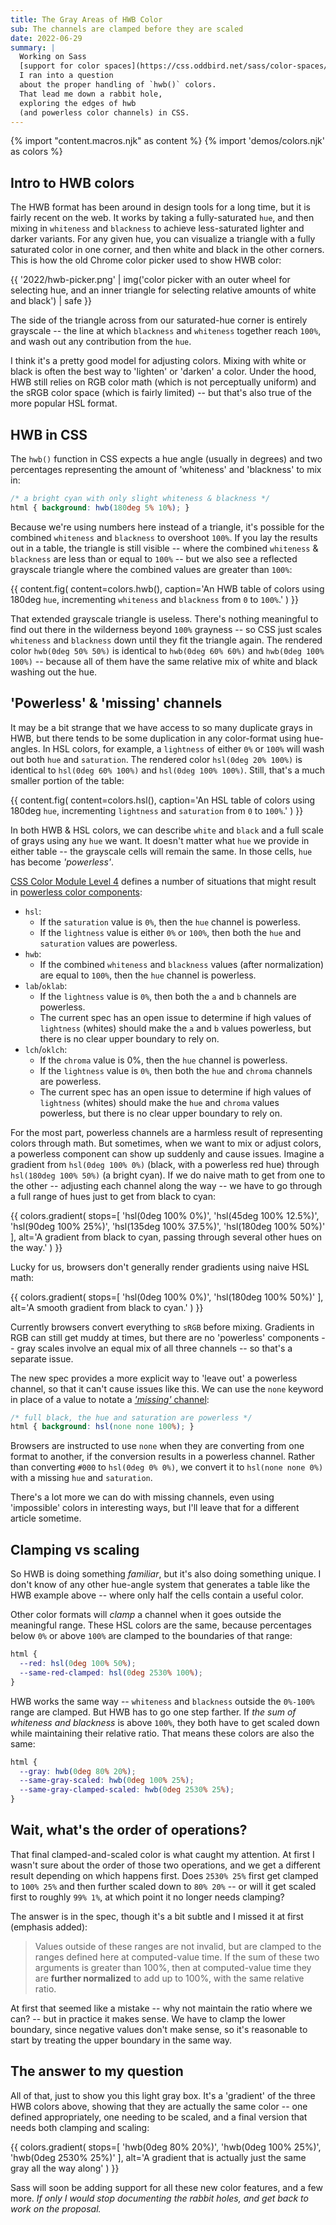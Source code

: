```yaml
---
title: The Gray Areas of HWB Color
sub: The channels are clamped before they are scaled
date: 2022-06-29
summary: |
  Working on Sass
  [support for color spaces](https://css.oddbird.net/sass/color-spaces/proposal/),
  I ran into a question
  about the proper handling of `hwb()` colors.
  That lead me down a rabbit hole,
  exploring the edges of hwb
  (and powerless color channels) in CSS.
---
```


{% import "content.macros.njk" as content %}
{% import 'demos/colors.njk' as colors %}

## Intro to HWB colors

The HWB format has been around in design tools
for a long time,
but it is fairly recent on the web.
It works by taking a fully-saturated `hue`,
and then mixing in `whiteness` and `blackness`
to achieve less-saturated
lighter and darker variants.
For any given hue,
you can visualize a triangle
with a fully saturated color in one corner,
and then white and black in the other corners.
This is how the old Chrome color picker
used to show HWB color:

{{ '2022/hwb-picker.png' | img('color picker with an outer wheel for selecting hue, and an inner triangle for selecting relative amounts of white and black') | safe }}

The side of the triangle
across from our saturated-hue corner
is entirely grayscale --
the line at which
`blackness` and `whiteness` together
reach `100%`,
and wash out any contribution from the `hue`.

I think it's a pretty good model
for adjusting colors.
Mixing with white or black
is often the best way to 'lighten' or 'darken'
a color.
Under the hood,
HWB still relies on RGB color math
(which is not perceptually uniform)
and the sRGB color space
(which is fairly limited) --
but that's also true of the more popular HSL format.

## HWB in CSS

The `hwb()` function in CSS
expects a hue angle (usually in degrees)
and two percentages representing
the amount of 'whiteness' and 'blackness'
to mix in:

```css
/* a bright cyan with only slight whiteness & blackness */
html { background: hwb(180deg 5% 10%); }
```

Because we're using numbers here
instead of a triangle,
it's possible for the combined `whiteness` and `blackness`
to overshoot `100%`.
If you lay the results out in a table,
the triangle is still visible --
where the combined `whiteness` & `blackness`
are less than or equal to `100%` --
but we also see a reflected grayscale triangle
where the combined values are greater than `100%`:

{{ content.fig(
  content=colors.hwb(),
  caption='An HWB table of colors using 180deg `hue`, incrementing `whiteness` and `blackness` from `0` to `100%`.'
) }}

That extended grayscale triangle
is useless.
There's nothing meaningful to find out there
in the wilderness beyond `100%` grayness --
so CSS just scales `whiteness` and `blackness` down
until they fit the triangle again.
The rendered color `hwb(0deg 50% 50%)`
is identical to `hwb(0deg 60% 60%)`
and `hwb(0deg 100% 100%)` --
because all of them have the same
relative mix of white and black
washing out the hue.

## 'Powerless' & 'missing' channels

It may be a bit strange
that we have access to
so many duplicate grays in HWB,
but there tends to be some duplication
in any color-format using hue-angles.
In HSL colors, for example,
a `lightness` of either `0%` or `100%`
will wash out both `hue` and `saturation`.
The rendered color `hsl(0deg 20% 100%)`
is identical to `hsl(0deg 60% 100%)`
and `hsl(0deg 100% 100%)`.
Still, that's a much smaller portion of the table:

{{ content.fig(
  content=colors.hsl(),
  caption='An HSL table of colors using 180deg `hue`, incrementing `lightness` and `saturation` from `0` to `100%`.'
) }}

In both HWB & HSL colors,
we can describe `white` and `black`
and a full scale of grays
using any `hue` we want.
It doesn't matter what `hue` we provide
in either table --
the grayscale cells will remain the same.
In those cells, `hue` has become _'powerless'_.

[CSS Color Module Level 4](https://drafts.csswg.org/css-color/)
defines a number of situations
that might result in
[powerless color components](https://drafts.csswg.org/css-color/#powerless):

- `hsl`:
  - If the `saturation` value is `0%`, then the `hue` channel is powerless.
  - If the `lightness` value is either `0%` or `100%`, then both the `hue` and
    `saturation` values are powerless.
- `hwb`:
  - If the combined `whiteness` and `blackness` values (after normalization)
    are equal to `100%`, then the `hue` channel is powerless.
- `lab`/`oklab`:
  - If the `lightness` value is `0%`, then both the `a` and `b` channels are
    powerless.
  - The current spec has an open issue to determine if high values of
    `lightness` (whites) should make the `a` and `b` values powerless,
    but there is no clear upper boundary to rely on.
- `lch`/`oklch`:
  - If the `chroma` value is 0%, then the `hue` channel is powerless.
  - If the `lightness` value is `0%`, then both the `hue` and `chroma` channels
    are powerless.
  - The current spec has an open issue to determine if high values of
    `lightness` (whites) should make the `hue` and `chroma` values powerless,
    but there is no clear upper boundary to rely on.

For the most part,
powerless channels are a harmless result
of representing colors through math.
But sometimes, when we want to mix or adjust colors,
a powerless component can show up suddenly
and cause issues.
Imagine a gradient from `hsl(0deg 100% 0%)`
(black, with a powerless red hue)
through `hsl(180deg 100% 50%)` (a bright cyan).
If we do naive math to get from one to the other --
adjusting each channel along the way --
we have to go through a full range of hues
just to get from black to cyan:

{{ colors.gradient(
  stops=[
    'hsl(0deg 100% 0%)',
    'hsl(45deg 100% 12.5%)',
    'hsl(90deg 100% 25%)',
    'hsl(135deg 100% 37.5%)',
    'hsl(180deg 100% 50%)'
  ],
  alt='A gradient from black to cyan, passing through several other hues on the way.'
) }}

Lucky for us,
browsers don't generally render gradients
using naive HSL math:

{{ colors.gradient(
  stops=[
    'hsl(0deg 100% 0%)',
    'hsl(180deg 100% 50%)'
  ],
  alt='A smooth gradient from black to cyan.'
) }}

Currently browsers convert everything to `sRGB` before mixing.
Gradients in RGB can still get muddy at times,
but there are no 'powerless' components --
gray scales involve an equal mix of all three channels --
so that's a separate issue.

The new spec provides a more explicit way
to 'leave out' a powerless channel,
so that it can't cause issues like this.
We can use the `none` keyword
in place of a value
to notate a [_'missing'_ channel](https://drafts.csswg.org/css-color/#missing):

```css
/* full black, the hue and saturation are powerless */
html { background: hsl(none none 100%); }
```

Browsers are instructed
to use `none` when they are converting
from one format to another,
if the conversion results in a powerless channel.
Rather than converting `#000` to `hsl(0deg 0% 0%)`,
we convert it to `hsl(none none 0%)`
with a missing `hue` and `saturation`.

There's a lot more we can do with missing channels,
even using 'impossible' colors in interesting ways,
but I'll leave that for a different article sometime.

## Clamping vs scaling

So HWB is doing something _familiar_,
but it's also doing something unique.
I don't know of any other hue-angle system
that generates a table
like the HWB example above --
where only half the cells contain
a useful color.

Other color formats will _clamp_ a channel
when it goes outside the meaningful range.
These HSL colors are the same,
because percentages below `0%` or above `100%`
are clamped to the boundaries of that range:

```css
html {
  --red: hsl(0deg 100% 50%);
  --same-red-clamped: hsl(0deg 2530% 100%);
}
```

HWB works the same way --
`whiteness` and `blackness`
outside the `0%-100%` range are clamped.
But HWB has to go one step farther.
If _the sum of whiteness and blackness_ is above `100%`,
they both have to get scaled down
while maintaining their relative ratio.
That means these colors are also the same:

```css
html {
  --gray: hwb(0deg 80% 20%);
  --same-gray-scaled: hwb(0deg 100% 25%);
  --same-gray-clamped-scaled: hwb(0deg 2530% 25%);
}
```

## Wait, what's the order of operations?

That final clamped-and-scaled color
is what caught my attention.
At first I wasn't sure about
the order of those two operations,
and we get a different result
depending on which happens first.
Does `2530% 25%` first get clamped to `100% 25%`
and then further scaled down to `80% 20%` --
or will it get scaled first to roughly `99% 1%`,
at which point it no longer needs clamping?

The answer is in the spec,
though it's a bit subtle
and I missed it at first (emphasis added):

> Values outside of these ranges are not invalid,
> but are clamped to the ranges defined here at computed-value time.
> If the sum of these two arguments is greater than 100%,
> then at computed-value time they are
> **further normalized** to add up to 100%,
> with the same relative ratio.

At first that seemed like a mistake --
why not maintain the ratio where we can? --
but in practice it makes sense.
We have to clamp the lower boundary,
since negative values don't make sense,
so it's reasonable to start by treating the upper boundary
in the same way.

## The answer to my question

All of that,
just to show you this light gray box.
It's a 'gradient' of the three HWB colors above,
showing that they are actually the same color --
one defined appropriately,
one needing to be scaled,
and a final version that needs
both clamping and scaling:

{{ colors.gradient(
  stops=[
    'hwb(0deg 80% 20%)',
    'hwb(0deg 100% 25%)',
    'hwb(0deg 2530% 25%)'
  ],
  alt='A gradient that is actually just the same gray all the way along'
) }}

Sass will soon be adding support
for all these new color features,
and a few more.
_If only I would stop documenting the rabbit holes,
and get back to work on the proposal._
